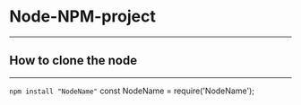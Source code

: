 # Node-NPM-project
---

## How to clone the node
---
``` npm install "NodeName" ```
const NodeName = require('NodeName');

